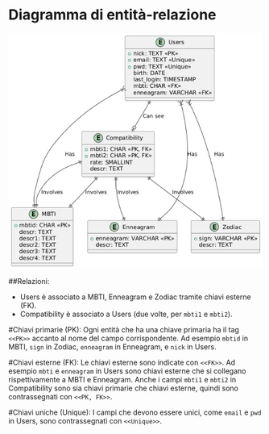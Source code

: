 # Diagramma di entità-relazione

![Diagramma di ER](./images/ER.png)

##Relazioni:
- Users è associato a MBTI, Enneagram e Zodiac tramite chiavi esterne (FK).
- Compatibility è associato a Users (due volte, per `mbti1` e `mbti2`).

#Chiavi primarie (PK):
Ogni entità che ha una chiave primaria ha il tag `<<PK>>` accanto al nome del campo corrispondente. Ad esempio `mbtid` in MBTI, `sign` in Zodiac, `enneagram` in Enneagram, e `nick` in Users.

#Chiavi esterne (FK):
Le chiavi esterne sono indicate con `<<FK>>`. Ad esempio `mbti` e `enneagram` in Users sono chiavi esterne che si collegano rispettivamente a MBTI e Enneagram. Anche i campi `mbti1` e `mbti2` in Compatibility sono sia chiavi primarie che chiavi esterne, quindi sono contrassegnati con `<<PK, FK>>`.

#Chiavi uniche (Unique):
I campi che devono essere unici, come `email` e `pwd` in Users, sono contrassegnati con `<<Unique>>`.